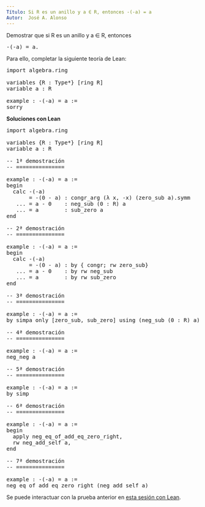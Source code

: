 ```yaml
---
Título: Si R es un anillo y a ∈ R, entonces -(-a) = a
Autor:  José A. Alonso
---
```


Demostrar que si R es un anillo y a ∈ R, entonces
<pre lang="text">
-(-a) = a.
</pre>

Para ello, completar la siguiente teoría de Lean:

<pre lang="lean">
import algebra.ring

variables {R : Type*} [ring R]
variable a : R

example : -(-a) = a :=
sorry
</pre>
<!--more-->

<b>Soluciones con Lean</b>

<pre lang="lean">
import algebra.ring

variables {R : Type*} [ring R]
variable a : R

-- 1ª demostración
-- ===============

example : -(-a) = a :=
begin
  calc -(-a)
       = -(0 - a) : congr_arg (λ x, -x) (zero_sub a).symm
   ... = a - 0    : neg_sub (0 : R) a
   ... = a        : sub_zero a
end

-- 2ª demostración
-- ===============

example : -(-a) = a :=
begin
  calc -(-a)
       = -(0 - a) : by { congr; rw zero_sub}
   ... = a - 0    : by rw neg_sub
   ... = a        : by rw sub_zero
end

-- 3ª demostración
-- ===============

example : -(-a) = a :=
by simpa only [zero_sub, sub_zero] using (neg_sub (0 : R) a)

-- 4ª demostración
-- ===============

example : -(-a) = a :=
neg_neg a

-- 5ª demostración
-- ===============

example : -(-a) = a :=
by simp

-- 6ª demostración
-- ===============

example : -(-a) = a :=
begin
  apply neg_eq_of_add_eq_zero_right,
  rw neg_add_self a,
end

-- 7ª demostración
-- ===============

example : -(-a) = a :=
neg_eq_of_add_eq_zero_right (neg_add_self a)
</pre>

Se puede interactuar con la prueba anterior en <a href="https://leanprover-community.github.io/lean-web-editor/#url=https://raw.githubusercontent.com/jaalonso/Calculemus/main/src/Opuesto_del_opuesto.lean" rel="noopener noreferrer" target="_blank">esta sesión con Lean</a>.
